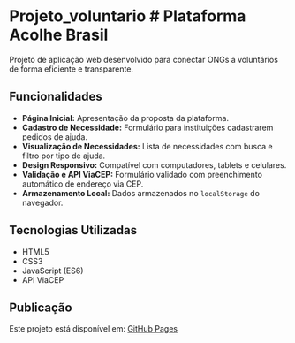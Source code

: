 # Projeto_voluntario # Plataforma Acolhe Brasil

Projeto de aplicação web desenvolvido para conectar ONGs a voluntários de forma eficiente e transparente.

## Funcionalidades

- **Página Inicial:** Apresentação da proposta da plataforma.
- **Cadastro de Necessidade:** Formulário para instituições cadastrarem pedidos de ajuda.
- **Visualização de Necessidades:** Lista de necessidades com busca e filtro por tipo de ajuda.
- **Design Responsivo:** Compatível com computadores, tablets e celulares.
- **Validação e API ViaCEP:** Formulário validado com preenchimento automático de endereço via CEP.
- **Armazenamento Local:** Dados armazenados no `localStorage` do navegador.

## Tecnologias Utilizadas

- HTML5
- CSS3
- JavaScript (ES6)
- API ViaCEP


## Publicação

Este projeto está disponível em: [GitHub Pages](https://uzzipl/plataforma-voluntaria)
